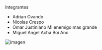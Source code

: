 Integrantes 
  - Adrian Ovando
  - Nicolas Crespo
  - Omar Justiniano Mi enemigo mas grande
  - Miguel Angel Achá Boi Ano


![imagen](https://th.bing.com/th/id/OIP.FxPP6Xv3Dk-MCWuMcGMAhgHaEK?rs=1&pid=ImgDetMain "Miguel")
